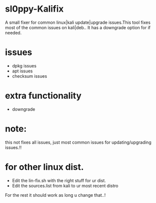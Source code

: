 # sl0ppy-Kalifix
A small fixer for common linux|kali update|upgrade issues.This tool fixes most of the common issues on kali|deb.. It has a downgrade option for if needed. 

# issues 
* dpkg issues
* apt issues
* checksum issues 
 
# extra functionality
* downgrade 

# note: 
this not fixes all issues, just most common issues for updating/upgrading issues.!!


# for other linux dist.
* Edit the lin-fix.sh with the right stuff for ur dist.
* Edit the sources.list from kali to ur most recent distro

For the rest it should work as long u change that..! 

